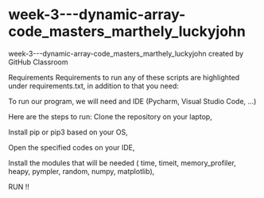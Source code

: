 # week-3---dynamic-array-code_masters_marthely_luckyjohn

week-3---dynamic-array-code_masters_marthely_luckyjohn created by GitHub Classroom

Requirements Requirements to run any of these scripts are highlighted under requirements.txt, in addition to that you need:

To run our program, we will need and IDE (Pycharm, Visual Studio Code, ...)

Here are the steps to run: Clone the repository on your laptop,

Install pip or pip3 based on your OS,

Open the specified codes on your IDE,

Install the modules that will be needed ( time, timeit, memory_profiler, heapy, pympler, random, numpy, matplotlib),

RUN !!
